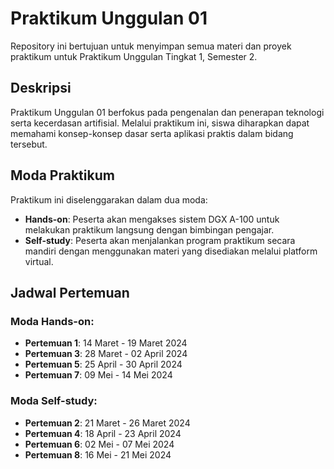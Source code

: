 # **Praktikum Unggulan 01**
Repository ini bertujuan untuk menyimpan semua materi dan proyek praktikum untuk Praktikum Unggulan Tingkat 1, Semester 2.

## **Deskripsi**
Praktikum Unggulan 01 berfokus pada pengenalan dan penerapan teknologi serta kecerdasan artifisial. Melalui praktikum ini, siswa diharapkan dapat memahami konsep-konsep dasar serta aplikasi praktis dalam bidang tersebut.

## **Moda Praktikum**
Praktikum ini diselenggarakan dalam dua moda:

- **Hands-on**: Peserta akan mengakses sistem DGX A-100 untuk melakukan praktikum langsung dengan bimbingan pengajar.
- **Self-study**: Peserta akan menjalankan program praktikum secara mandiri dengan menggunakan materi yang disediakan melalui platform virtual.

## **Jadwal Pertemuan**
### **Moda Hands-on:**
- **Pertemuan 1**: 14 Maret - 19 Maret 2024
- **Pertemuan 3**: 28 Maret - 02 April 2024
- **Pertemuan 5**: 25 April - 30 April 2024
- **Pertemuan 7**: 09 Mei - 14 Mei 2024

### **Moda Self-study:**
- **Pertemuan 2**: 21 Maret - 26 Maret 2024
- **Pertemuan 4**: 18 April - 23 April 2024
- **Pertemuan 6**: 02 Mei - 07 Mei 2024
- **Pertemuan 8**: 16 Mei - 21 Mei 2024
